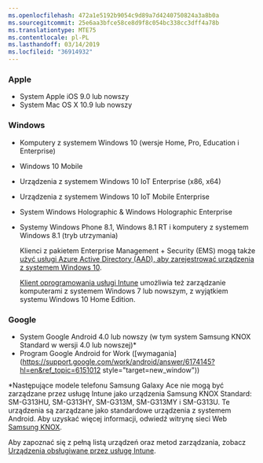 ```yaml
---
ms.openlocfilehash: 472a1e5192b9054c9d89a7d4240750824a3a8b0a
ms.sourcegitcommit: 25e6aa3bfce58ce8d9f8c054bc338cc3dff4a78b
ms.translationtype: MTE75
ms.contentlocale: pl-PL
ms.lasthandoff: 03/14/2019
ms.locfileid: "36914932"
---
```



### <a name="apple"></a>Apple
  - System Apple iOS 9.0 lub nowszy
  - System Mac OS X 10.9 lub nowszy

### <a name="windows"></a>Windows
- Komputery z systemem Windows 10 (wersje Home, Pro, Education i Enterprise)
- Windows 10 Mobile
- Urządzenia z systemem Windows 10 IoT Enterprise (x86, x64)
- Urządzenia z systemem Windows 10 IoT Mobile Enterprise
- System Windows Holographic &amp; Windows Holographic Enterprise
- Systemy Windows Phone 8.1, Windows 8.1 RT i komputery z systemem Windows 8.1 (tryb utrzymania)

  Klienci z pakietem Enterprise Management + Security (EMS) mogą także [użyć usługi Azure Active Directory (AAD), aby zarejestrować urządzenia z systemem Windows 10](/intune-classic/deploy-use/set-up-windows-device-management-with-microsoft-intune#azure-active-directory-enrollment).

  [Klient oprogramowania usługi Intune](/intune-classic/deploy-use/manage-windows-pcs-with-microsoft-intune) umożliwia też zarządzanie komputerami z systemem Windows 7 lub nowszym, z wyjątkiem systemu Windows 10 Home Edition.

### <a name="google"></a>Google
- System Google Android 4.0 lub nowszy (w tym system Samsung KNOX Standard w wersji 4.0 lub nowszej)*
- Program Google Android for Work ([wymagania](https://support.google.com/work/android/answer/6174145?hl=en&ref_topic=6151012 style="target=new_window"))

*Następujące modele telefonu Samsung Galaxy Ace nie mogą być zarządzane przez usługę Intune jako urządzenia Samsung KNOX Standard: SM-G313HU, SM-G313HY, SM-G313M, SM-G313MY i SM-G313U. Te urządzenia są zarządzane jako standardowe urządzenia z systemem Android. Aby uzyskać więcej informacji, odwiedź witrynę sieci Web [Samsung KNOX](https://www.samsungknox.com/en).

Aby zapoznać się z pełną listą urządzeń oraz metod zarządzania, zobacz [Urządzenia obsługiwane przez usługę Intune](/intune/supported-devices-browsers#intune-supported-devices).
